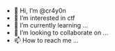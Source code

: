 - 👋 Hi, I’m @cr4y0n
- 👀 I’m interested in ctf
- 🌱 I’m currently learning ...
- 💞️ I’m looking to collaborate on ...
- 📫 How to reach me ...

<!---
crayon0/crayon0 is a ✨ special ✨ repository because its `README.md` (this file) appears on your GitHub profile.
You can click the Preview link to take a look at your changes.
--->
